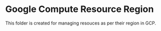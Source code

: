 # Google Compute Resource Region

This folder is created for managing resouces as per their region in GCP. 
